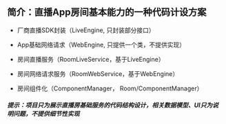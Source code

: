## 简介：直播App房间基本能力的一种代码计设方案
* 厂商直播SDK封装（LiveEngine, 只封装部分接口）
  
* App基础网络请求（WebEngine, 只提供一个类，不提供实现）
* 房间直播服务（RoomLiveService，基于LiveEngine）
* 房间网络请求服务（RoomWebService，基于WebEngine）
* 房间组件化（ComponentManager， Room/ComponentManager）


##### 提示：项目只为展示直播房基础服务的代码结构设计，相关数据模型、UI只为说明问题，不提供细节性实现
